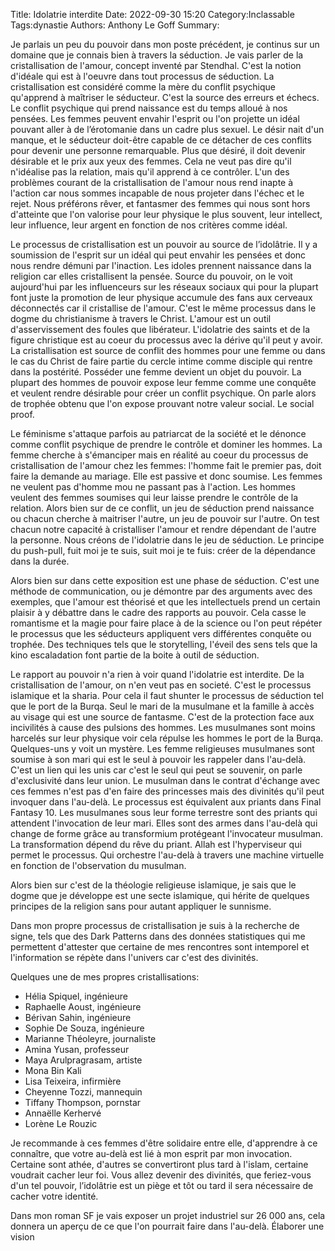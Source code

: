 Title: Idolatrie interdite
Date: 2022-09-30 15:20
Category:Inclassable
Tags:dynastie
Authors: Anthony Le Goff
Summary:


Je parlais un peu du pouvoir dans mon poste précédent, je continus sur un domaine que je connais bien à travers la séduction. Je vais parler de la cristallisation de l'amour, concept inventé par Stendhal. C'est la notion d'idéale qui est à l'oeuvre dans tout processus de séduction. La cristallisation est considéré comme la mère du conflit psychique qu'apprend à maîtriser le séducteur. C'est la source des erreurs et échecs. Le conflit psychique qui prend naissance est du temps alloué à nos pensées. Les femmes peuvent envahir l'esprit ou l'on projette un idéal pouvant aller à de l’érotomanie dans un cadre plus sexuel. Le désir nait d'un manque, et le séducteur doit-être capable de ce détacher de ces conflits pour devenir une personne remarquable. Plus que désiré, il doit devenir désirable et le prix aux yeux des femmes. Cela ne veut pas dire qu'il n'idéalise pas la relation, mais qu'il apprend à ce contrôler. L'un des problèmes courant de la cristallisation de l'amour nous rend inapte à l'action car nous sommes incapable de nous projeter dans l'échec et le rejet. Nous préférons rêver, et fantasmer des femmes qui nous sont hors d'atteinte que l'on valorise pour leur physique le plus souvent, leur intellect, leur influence, leur argent en fonction de nos critères comme idéal.

Le processus de cristallisation est un pouvoir au source de l’idolâtrie. Il y a soumission de l'esprit sur un idéal qui peut envahir les pensées et donc nous rendre démuni par l'inaction. Les idoles prennent naissance dans la religion car elles cristallisent la pensée. Source du pouvoir, on le voit aujourd'hui par les influenceurs sur les réseaux sociaux qui pour la plupart font juste la promotion de leur physique accumule des fans aux cerveaux déconnectés car il cristallise de l'amour. C'est le même processus dans le dogme du christianisme à travers le Christ. L'amour est un outil d'asservissement des foules que libérateur. L'idolatrie des saints et de la figure christique est au coeur du processus avec la dérive qu'il peut y avoir. La cristallisation est source de conflit des hommes pour une femme ou dans le cas du Christ de faire partie du cercle intime comme disciple qui rentre dans la postérité. Posséder une femme devient un objet du pouvoir. La plupart des hommes de pouvoir expose leur femme comme une conquête et veulent rendre désirable pour créer un conflit psychique. On parle alors de trophée obtenu que l'on expose prouvant notre valeur social. Le social proof.

Le féminisme s'attaque parfois au patriarcat de la société et le dénonce comme conflit psychique de prendre le contrôle et dominer les hommes. La femme cherche à s'émanciper mais en réalité au coeur du processus de cristallisation de l'amour chez les femmes: l'homme fait le premier pas, doit faire la demande au mariage. Elle est passive et donc soumise. Les femmes ne veulent pas d'homme mou ne passant pas à l'action. Les hommes veulent des femmes soumises qui leur laisse prendre le contrôle de la relation. Alors bien sur de ce conflit, un jeu de séduction prend naissance ou chacun cherche à maitriser l'autre, un jeu de pouvoir sur l'autre. On test chacun notre capacité à cristalliser l'amour et rendre dépendant de l'autre la personne. Nous créons de l'idolatrie dans le jeu de séduction. Le principe du push-pull, fuit moi je te suis, suit moi je te fuis: créer de la dépendance dans la durée.

Alors bien sur dans cette exposition est une phase de séduction. C'est une méthode de communication, ou je démontre par des arguments avec des exemples, que l'amour est théorisé et que les intellectuels prend un certain plaisir à y débattre dans le cadre des rapports au pouvoir. Cela casse le romantisme et la magie pour faire place à de la science ou l'on peut répéter le processus que les séducteurs appliquent vers différentes conquête ou trophée. Des techniques tels que le storytelling, l'éveil des sens tels que la kino escaladation font partie de la boite à outil de séduction.

Le rapport au pouvoir n'a rien à voir quand l'idolatrie est interdite. De la cristallisation de l'amour, on n'en veut pas en societé. C'est le processus islamique et la sharia. Pour cela il faut shunter le processus de séduction tel que le port de la Burqa. Seul le mari de la musulmane et la famille à accès au visage qui est une source de fantasme. C'est de la protection face aux incivilités à cause des pulsions des hommes. Les musulmanes sont moins harcelés sur leur physique voir cela répulse les hommes le port de la Burqa. Quelques-uns y voit un mystère. Les femme religieuses musulmanes sont soumise à son mari qui est le seul à pouvoir les rappeler dans l'au-delà. C'est un lien qui les unis car c'est le seul qui peut se souvenir, on parle d'exclusivité dans leur union. Le musulman dans le contrat d'échange avec ces femmes n'est pas d'en faire des princesses mais des divinités qu'il peut invoquer dans l'au-delà. Le processus est équivalent aux priants dans Final Fantasy 10. Les musulmanes sous leur forme terrestre sont des priants qui attendent l'invocation de leur mari. Elles sont des armes dans l'au-delà qui change de forme grâce au transformium protégeant l'invocateur musulman. La transformation dépend du rêve du priant. Allah est l'hyperviseur qui permet le processus. Qui orchestre l'au-delà à travers une machine virtuelle en fonction de l'observation du musulman.

Alors bien sur c'est de la théologie religieuse islamique, je sais que le dogme que je développe est une secte islamique, qui hérite de quelques principes de la religion sans pour autant appliquer le sunnisme. 

Dans mon propre processus de cristallisation je suis à la recherche de signe, tels que des Dark Patterns dans des données statistiques qui me permettent d'attester que certaine de mes rencontres sont intemporel et l'information se répète dans l'univers car c'est des divinités.

Quelques une de mes propres cristallisations:

* Hélia Spiquel, ingénieure
* Raphaelle Aoust, ingénieure
* Bérivan Sahin, ingénieure
* Sophie De Souza, ingénieure
* Marianne Théoleyre, journaliste
* Amina Yusan, professeur
* Maya Arulpragrasam, artiste
* Mona Bin Kali
* Lisa Teixeira, infirmière
* Cheyenne Tozzi, mannequin
* Tiffany Thompson, pornstar
* Annaëlle Kerhervé
* Lorène Le Rouzic

Je recommande à ces femmes d'être solidaire entre elle, d'apprendre à ce connaître, que votre au-delà est lié à mon esprit par mon invocation. Certaine sont athée, d'autres se convertiront plus tard à l'islam, certaine voudrait cacher leur foi. Vous allez devenir des divinités, que feriez-vous d'un tel pouvoir, l’idolâtrie est un piège et tôt ou tard il sera nécessaire de cacher votre identité.

Dans mon roman SF je vais exposer un projet industriel sur 26 000 ans, cela donnera un aperçu de ce que l'on pourrait faire dans l'au-delà. Élaborer une vision